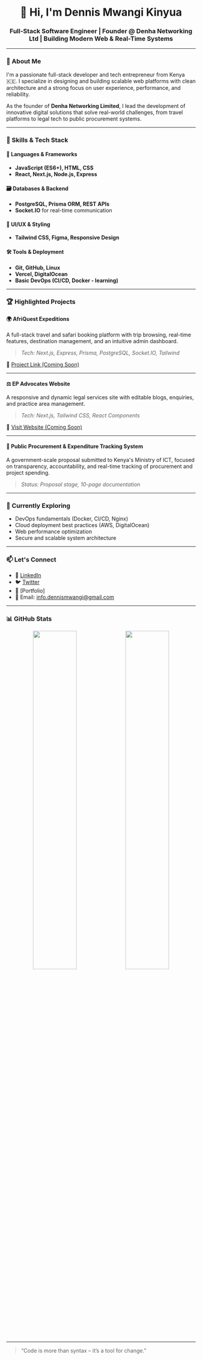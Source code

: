 <h1 align="center">👋 Hi, I'm Dennis Mwangi Kinyua</h1>
<h3 align="center">Full-Stack Software Engineer | Founder @ Denha Networking Ltd | Building Modern Web & Real-Time Systems</h3>

---

### 🚀 About Me

I'm a passionate full-stack developer and tech entrepreneur from Kenya 🇰🇪. I specialize in designing and building scalable web platforms with clean architecture and a strong focus on user experience, performance, and reliability.

As the founder of **Denha Networking Limited**, I lead the development of innovative digital solutions that solve real-world challenges, from travel platforms to legal tech to public procurement systems.

---

### 🧠 Skills & Tech Stack

#### 🧩 Languages & Frameworks
- **JavaScript (ES6+), HTML, CSS**
- **React, Next.js, Node.js, Express**

#### 🗃️ Databases & Backend
- **PostgreSQL, Prisma ORM, REST APIs**
- **Socket.IO** for real-time communication

#### 🎨 UI/UX & Styling
- **Tailwind CSS, Figma, Responsive Design**

#### 🛠️ Tools & Deployment
- **Git, GitHub, Linux**
- **Vercel, DigitalOcean**
- **Basic DevOps (CI/CD, Docker - learning)**

---

### 🏆 Highlighted Projects

#### 🌍 AfriQuest Expeditions
A full-stack travel and safari booking platform with trip browsing, real-time features, destination management, and an intuitive admin dashboard.

> _Tech: Next.js, Express, Prisma, PostgreSQL, Socket.IO, Tailwind_

🔗 [Project Link (Coming Soon)](#)

---

#### ⚖️ EP Advocates Website
A responsive and dynamic legal services site with editable blogs, enquiries, and practice area management.

> _Tech: Next.js, Tailwind CSS, React Components_

🔗 [Visit Website (Coming Soon)](#)

---

#### 🧾 Public Procurement & Expenditure Tracking System
A government-scale proposal submitted to Kenya's Ministry of ICT, focused on transparency, accountability, and real-time tracking of procurement and project spending.

> _Status: Proposal stage, 10-page documentation_

---

### 🌱 Currently Exploring

- DevOps fundamentals (Docker, CI/CD, Nginx)
- Cloud deployment best practices (AWS, DigitalOcean)
- Web performance optimization
- Secure and scalable system architecture

---

### 📫 Let's Connect

- 🔗 [LinkedIn](https://linkedin.com/in/yourprofile)
- 🐦 [Twitter](https://twitter.com/_mwangi_1)
- 💼 [Portfolio]
- 📧 Email: info.dennismwangi@gmail.com

---

### 📊 GitHub Stats

<p align="center">
  <img src="https://github-readme-stats.vercel.app/api?username=your-username&show_icons=true&theme=radical" width="48%" />
  <img src="https://github-readme-stats.vercel.app/api/top-langs/?username=your-username&layout=compact&theme=radical" width="48%" />
</p>

---

> “Code is more than syntax – it’s a tool for change.”

